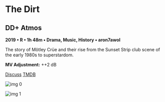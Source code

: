 # The Dirt

## DD+ Atmos

**2019 • R • 1h 48m • Drama, Music, History • aron7awol**

The story of Mötley Crüe and their rise from the Sunset Strip club scene of the early 1980s to superstardom.

**MV Adjustment:** ++2 dB

[Discuss](https://www.avsforum.com/threads/bass-eq-for-filtered-movies.2995212/post-57811576)  [TMDB](327331)

![img 0](https://i.imgur.com/4sxhSHI.jpg)

![img 1](https://i.imgur.com/cFoF3nn.png)

